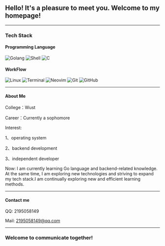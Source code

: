 ## Hello! It's a pleasure to meet you. Welcome to my homepage!

---

### Tech Stack

#### Programming Language

![Golang](https://img.shields.io/badge/-Go-00ADD8?style=flat&logo=go&logoColor=white)
![Shell](https://img.shields.io/badge/-Shell-4EAA25?style=flat&logo=gnu-bash&logoColor=white)
![C](https://img.shields.io/badge/C-Language-blue?style=flat&logo=c&logoColor=white)

#### WorkFlow

![Linux](https://img.shields.io/badge/-Linux-FCC624?style=flat&logo=linux&logoColor=black)
![Terminal](https://img.shields.io/badge/Terminal-%23121011.svg?style=for-the-badge&logo=gnu-bash&logoColor=white)
![Neovim](https://img.shields.io/badge/NeoVim-%2357A143.svg?&style=for-the-badge&logo=neovim&logoColor=white)
![Git](https://img.shields.io/badge/Git-%23F05033.svg?style=for-the-badge&logo=git&logoColor=white)
![GitHub](https://img.shields.io/badge/GitHub-%23121011.svg?style=for-the-badge&logo=github&logoColor=white)

---

#### About Me

College：Wust

Career：Currently a sophomore

Interest: 

1、operating system

2、backend development

3、independent developer

Now: I am currently learning Go language and backend-related knowledge. At the same time, I am exploring new technologies and striving to expand my tech stack.I am continually exploring new and efficient learning methods.

---

#### Contact me

QQ: 2195058149

Mail: 2195058149@qq.com

---

### Welcome to communicate together!

